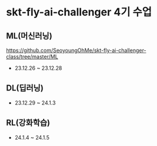 # skt-fly-ai-challenger 4기 수업

## ML(머신러닝)
https://github.com/SeoyoungOhMe/skt-fly-ai-challenger-class/tree/master/ML
- 23.12.26 ~ 23.12.28

## DL(딥러닝)
- 23.12.29 ~ 24.1.3

## RL(강화학습)
- 24.1.4 ~ 24.1.5
